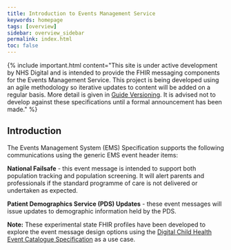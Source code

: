 ```yaml
---
title: Introduction to Events Management Service
keywords: homepage
tags: [overview]
sidebar: overview_sidebar
permalink: index.html
toc: false
---
```


{% include important.html content="This site is under active development by NHS Digital and is intended to provide the FHIR messaging components for the Events Management Service. This project is being developed using an agile methodology so iterative updates to content will be added on a regular basis. More detail is given in [Guide Versioning](overview/overview_guide_versioning.html). It is advised not to develop against these specifications until a formal announcement has been made." %}

## Introduction ##

The Events Management System (EMS) Specification supports the following communications using the generic EMS event header items:

**National Failsafe** - this event message is intended to support both population tracking and population screening. It will alert  parents and professionals if the standard programme of care is not delivered or undertaken as expected.

**Patient Demographics Service (PDS) Updates** - these event messages will issue updates to demographic information held by the PDS.
 
**Note:** These experimental state FHIR profiles have been developed to explore the event message design options using the [Digital Child Health Event Catalogue Specification](https://nhsconnect.github.io/Digital-Child-Health/Generated/Chapter.1.About/index.html) as a use case. 